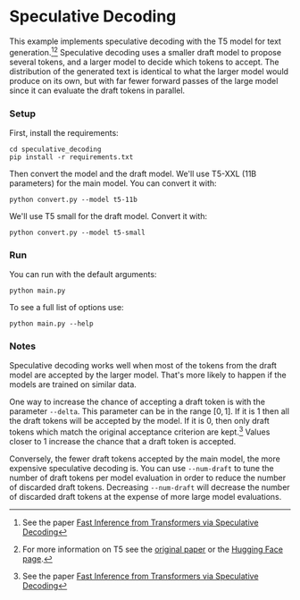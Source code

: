 # Speculative Decoding

This example implements speculative decoding with the T5 model for text
generation.[^1][^2] Speculative decoding uses a smaller draft model to propose
several tokens, and a larger model to decide which tokens to accept. The
distribution of the generated text is identical to what the larger model would
produce on its own, but with far fewer forward passes of the large model since
it can evaluate the draft tokens in parallel.

### Setup

First, install the requirements:

```
cd speculative_decoding
pip install -r requirements.txt
```

Then convert the model and the draft model. We'll use T5-XXL (11B parameters)
for the main model. You can convert it with:

```
python convert.py --model t5-11b
```

We'll use T5 small for the draft model. Convert it with:

```
python convert.py --model t5-small
```

### Run

You can run with the default arguments:

```
python main.py
```

To see a full list of options use:
```
python main.py --help
```

### Notes

Speculative decoding works well when most of the tokens from the draft model
are accepted by the larger model. That's more likely to happen if the models
are trained on similar data.

One way to increase the chance of accepting a draft token is with the parameter
`--delta`. This parameter can be in the range $[0, 1]$. If it is $1$ then all
the draft tokens will be accepted by the model. If it is $0$, then only draft
tokens which match the original acceptance criterion are kept.[^1] Values
closer to $1$ increase the chance that a draft token is accepted.

Conversely, the fewer draft tokens accepted by the main model, the more
expensive speculative decoding is. You can use `--num-draft` to tune the number
of draft tokens per model evaluation in order to reduce the number of discarded
draft tokens. Decreasing `--num-draft` will decrease the number of discarded
draft tokens at the expense of more large model evaluations.

[^1]: See the paper [Fast Inference from Transformers via Speculative
Decoding](https://arxiv.org/abs/2211.17192)
[^2]: For more information on T5 see the [original paper](https://arxiv.org/abs/1910.10683)
   or the [Hugging Face page](https://huggingface.co/docs/transformers/model_doc/t5).
